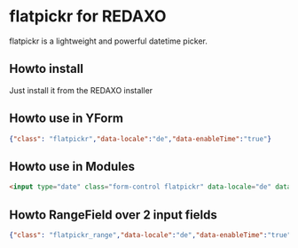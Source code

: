 # flatpickr for REDAXO

flatpickr is a lightweight and powerful datetime picker.

## Howto install

Just install it from the REDAXO installer

## Howto use in YForm

```json
{"class": "flatpickr","data-locale":"de","data-enableTime":"true"}
```

## Howto use in Modules

```html
<input type="date" class="form-control flatpickr" data-locale="de" data-anableTime="true" name="REX_INPUT_VALUE[1]" value="REX_VALUE[1]">
```

## Howto RangeField over 2 input fields 

```json
{"class": "flatpickr_range","data-locale":"de","data-enableTime":"true", "data-rangefield":"#id"}
```

